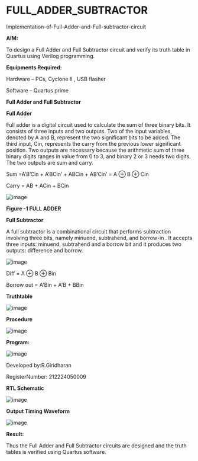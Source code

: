# FULL_ADDER_SUBTRACTOR

Implementation-of-Full-Adder-and-Full-subtractor-circuit

**AIM:**

To design a Full Adder and Full Subtractor circuit and verify its truth table in Quartus using Verilog programming.

**Equipments Required:**

Hardware – PCs, Cyclone II , USB flasher

Software – Quartus prime

**Full Adder and Full Subtractor**

**Full Adder**

Full adder is a digital circuit used to calculate the sum of three binary bits. It consists of three inputs and two outputs. Two of the input variables, denoted by A and B, represent the two significant bits to be added. The third input, Cin, represents the carry from the previous lower significant position. Two outputs are necessary because the arithmetic sum of three binary digits ranges in value from 0 to 3, and binary 2 or 3 needs two digits. The two outputs are sum and carry.

Sum =A’B’Cin + A’BCin’ + ABCin + AB’Cin’ = A ⊕ B ⊕ Cin 

Carry = AB + ACin + BCin

![image](https://github.com/naavaneetha/FULL_ADDER_SUBTRACTOR/assets/154305477/0f30ba51-5ffb-4198-845f-18e054f675e7)

**Figure -1 FULL ADDER**

**Full Subtractor**

A full subtractor is a combinational circuit that performs subtraction involving three bits, namely minuend, subtrahend, and borrow-in . It accepts three inputs: minuend, subtrahend and a borrow bit and it produces two outputs: difference and borrow.

![image](https://github.com/naavaneetha/FULL_ADDER_SUBTRACTOR/assets/154305477/02b24f51-ab51-4304-9ad6-7b81ffc1ead5)

Diff = A ⊕ B ⊕ Bin 

Borrow out = A'Bin + A'B + BBin

**Truthtable**

![image](https://github.com/user-attachments/assets/c7c30e22-e412-4d46-93d0-1de57ac04e1a)


**Procedure**

![image](https://github.com/user-attachments/assets/ad93f497-a82c-47b3-a249-7689ca7f9799)


**Program:**

![image](https://github.com/user-attachments/assets/9f88ad61-369a-4cdb-ada2-cc3fe05fedbb)


 Developed by:R.Giridharan
 
 RegisterNumber: 212224050009


**RTL Schematic**

![image](https://github.com/user-attachments/assets/c35dc806-8cba-4541-b613-3bea80410f63)


**Output Timing Waveform**

![image](https://github.com/user-attachments/assets/ef530825-6ef5-4556-98c2-6deb5860dfe9)


**Result:**

Thus the Full Adder and Full Subtractor circuits are designed and the truth tables is verified using Quartus software.



